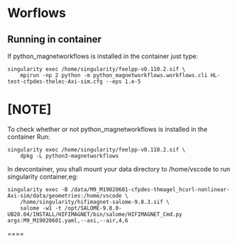 # Worflows

## Running in container

If python_magnetworkflows is installed in the container
just type:

```
singularity exec /home/singularity/feelpp-v0.110.2.sif \
    mpirun -np 2 python -m python_magnetworkflows.workflows.cli HL-test-cfpdes-thelec-Axi-sim.cfg --eps 1.e-5
```

[NOTE]
====
To check whether or not python_magnetworkflows is installed in the container
Run:

```
singularity exec /home/singularity/feelpp-v0.110.2.sif \
    dpkg -L python3-magnetworkflows
```

In devcontainer, you shall mount your data directory to /home/vscode to run singularity container,eg:

```
singularity exec -B /data/M9_M19020601-cfpdes-thmagel_hcurl-nonlinear-Axi-sim/data/geometries:/home/vscode \
    /home/singularity/hifimagnet-salome-9.8.3.sif \
    salome -w1 -t /opt/SALOME-9.8.0-UB20.04/INSTALL/HIFIMAGNET/bin/salome/HIFIMAGNET_Cmd.py args:M9_M19020601.yaml,--axi,--air,4,6
```

====

